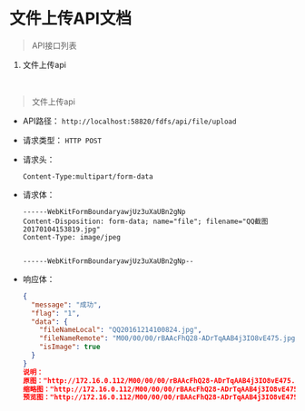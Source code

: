 # 文件上传API文档

> API接口列表

1. 文件上传api

   ​



> 文件上传api

- API路径：
  `http://localhost:58820/fdfs/api/file/upload`


- 请求类型：
  `HTTP POST`


- 请求头：

  ```
  Content-Type:multipart/form-data
  ```


- 请求体：

  ```
  ------WebKitFormBoundaryawjUz3uXaUBn2gNp
  Content-Disposition: form-data; name="file"; filename="QQ截图20170104153819.jpg"
  Content-Type: image/jpeg


  ------WebKitFormBoundaryawjUz3uXaUBn2gNp--
  ```


- 响应体：

  ```json
  {
    "message": "成功",
    "flag": "1",
    "data": {
      "fileNameLocal": "QQ20161214100824.jpg",
      "fileNameRemote": "M00/00/00/rBAAcFhQ28-ADrTqAAB4j3IO8vE475.jpg",
      "isImage": true
    }
  }
  说明：
  原图："http://172.16.0.112/M00/00/00/rBAAcFhQ28-ADrTqAAB4j3IO8vE475.jpg"
  缩略图："http://172.16.0.112/M00/00/00/rBAAcFhQ28-ADrTqAAB4j3IO8vE475_thumb.jpg"
  预览图："http://172.16.0.112/M00/00/00/rBAAcFhQ28-ADrTqAAB4j3IO8vE475_preview.jpg"
  ```

